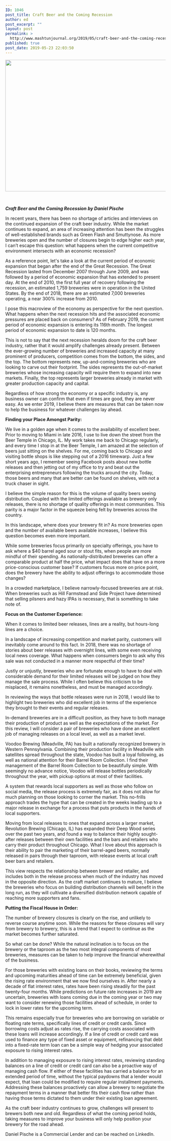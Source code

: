 ```yaml
---
ID: 1046
post_title: Craft Beer and the Coming Recession
author: ed
post_excerpt: ""
layout: post
permalink: >
  http://www.mashtunjournal.org/2019/05/craft-beer-and-the-coming-recession/
published: true
post_date: 2019-05-23 22:03:50
---
```

<a href="http://www.mashtunjournal.org/?attachment_id=1037" rel="attachment wp-att-1037"><img class="alignnone size-large wp-image-1037" src="http://www.mashtunjournal.org/wp-content/uploads/2019/05/Screen-Shot-2019-05-23-at-9.52.52-PM-550x413.png" alt="" width="550" height="413" /></a>

&nbsp;

<em><strong>Craft Beer and the Coming Recession</strong></em>
<em><strong>by Daniel Pische</strong></em>

In recent years, there has been no shortage of articles and interviews on the continued expansion of the craft beer industry. While the market continues to expand, an area of increasing attention has been the struggles of well-established brands such as Green Flash and Smuttynose. As more breweries open and the number of closures begin to edge higher each year, I can’t escape this question: what happens when the current competitive environment intersects with an economic recession?

As a reference point, let's take a look at the current period of economic expansion that began after the end of the Great Recession. The Great Recession lasted from December 2007 through June 2009, and was followed by a period of economic expansion that has extended to present day. At the end of 2010, the first full year of recovery following the recession, an estimated 1,759 breweries were in operation in the United States. By the end of 2018, there are an estimated 7,000 breweries operating, a near 300% increase from 2010.

I pose this macroview of the economy as perspective for the next question. What happens when the next recession hits and the associated economic pressures are placed back on consumers? As of February 2019, the current period of economic expansion is entering its 116th month. The longest period of economic expansion to date is 120 months.

This is not to say that the next recession heralds doom for the craft beer industry, rather that it would amplify challenges already present. Between the ever-growing number of breweries and increased capacity at many prominent of producers, competition comes from the bottom, the sides, and the top. The bottom represents new, up-and-coming breweries who are looking to carve out their footprint. The sides represents the out-of-market breweries whose increasing capacity will require them to expand into new markets. Finally, the top represents larger breweries already in market with greater production capacity and capital.

Regardless of how strong the economy or a specific industry is, any business owner can confirm that even if times are good, they are never easy. As we enter 2019, I believe there are measures that can be taken now to help the business for whatever challenges lay ahead.

<strong>Finding your Place Amongst Parity:</strong>

We live in a golden age when it comes to the availability of excellent beer. Prior to moving to Miami in late 2016, I use to live down the street from the Beer Temple in Chicago, IL. My work takes me back to Chicago regularly, and every time I stop in at the Beer Temple, I am amazed at the selection of beers just sitting on the shelves. For me, coming back to Chicago and visiting bottle shops is like stepping out of a 2016 timewarp. Just a few short years ago, I remember seeing Facebook posts about new bottle releases and then jetting out of my office to try and beat out the enterprising entrepreneurs following the trucks around the city. Today, those beers and many that are better can be found on shelves, with not a truck chaser in sight.

I believe the simple reason for this is the volume of quality beers seeing distribution. Coupled with the limited offerings available as brewery only releases, there is no shortage of quality offerings in most communities. This parity is a major factor in the squeeze being felt by breweries across the country.

In this landscape, where does your brewery fit in? As more breweries open and the number of available beers available increases, I believe this question becomes even more important.

While some breweries focus primarily on specialty offerings, you have to ask where a $40 barrel aged sour or stout fits, when people are more mindful of their spending. As nationally-distributed breweries can offer a comparable product at half the price, what impact does that have on a more price-conscious customer base? If customers focus more on price point, does the brewery have the ability to adjust offerings to accommodate those changes?

In a crowded marketplace, I believe narrowly-focused breweries are at risk. When breweries such as Hill Farmstead and Side Project have determined that selling pilsners and hazy IPAs is necessary, that is something to take note of.

<strong>Focus on the Customer Experience:</strong>

When it comes to limited beer releases, lines are a reality, but hours-long lines are a choice.

In a landscape of increasing competition and market parity, customers will inevitably come around to this fact. In 2018, there was no shortage of stories about beer releases with overnight lines, with some even receiving local news coverage. What happens when consumers begin to ask why this sale was not conducted in a manner more respectful of their time?

Justly or unjustly, breweries who are fortunate enough to have to deal with considerable demand for their limited releases will be judged on how they manage the sale process. While I often believe this criticism to be misplaced, it remains nonetheless, and must be managed accordingly.

In reviewing the ways that bottle releases were run in 2018, I would like to highlight two breweries who did excellent job in terms of the experience they brought to their events and regular releases.

In-demand breweries are in a difficult position, as they have to both manage their production of product as well as the expectations of the market. For this review, I will consider a pair of breweries who have done an excellent job of managing releases on a local level, as well as a market level.

Voodoo Brewing (Meadville, PA) has built a nationally recognized brewery in Western Pennsylvania. Combining their production facility in Meadville with satellites spread throughout the state, Voodoo has built a loyal following, as well as national attention for their Barrel Room Collection. I find their management of the Barrel Room Collection to be beautifully simple. With seemingly no advance notice, Voodoo will release bottles periodically throughout the year, with pickup options at most of their facilities.

A system that rewards local supporters as well as those who follow on social media, the release process is extremely fair, as it does not allow for much planning on those looking to corner the market. This no-frills approach trades the hype that can be created in the weeks leading up to a major release in exchange for a process that puts products in the hands of local supporters.

Moving from local releases to ones that expand across a larger market, Revolution Brewing (Chicago, IL) has expanded their Deep Wood series over the past two years, and found a way to balance their highly sought-after releases between their own facilities and the bars and retailers who carry their product throughout Chicago. What I love about this approach is their ability to pair the marketing of their barrel-aged beers, normally released in pairs through their taproom, with release events at local craft beer bars and retailers.

This view respects the relationship between brewer and retailer, and includes both in the release process when much of the industry has moved in the opposite direction. As the craft market continues to mature, I believe the breweries who focus on building distribution channels will benefit in the long run, as they will cultivate a diversified distribution network capable of reaching more supporters and fans.

<strong>Putting the Fiscal House in Order:</strong>

The number of brewery closures is clearly on the rise, and unlikely to reverse course anytime soon. While the reasons for these closures will vary from brewery to brewery, this is a trend that I expect to continue as the market becomes further saturated.

So what can be done? While the natural inclination is to focus on the brewery or the taproom as the two most integral components of most breweries, measures can be taken to help improve the financial wherewithal of the business.

For those breweries with existing loans on their books, reviewing the terms and upcoming maturities ahead of time can be extremely beneficial, given the rising rate environment that we now find ourselves in. After nearly a decade of flat interest rates, rates have been rising steadily for the past twenty-four months. While predictions on future rate increases in 2019 are uncertain, breweries with loans coming due in the coming year or two may want to consider renewing those facilities ahead of schedule, in order to lock in lower rates for the upcoming term.

This remains especially true for breweries who are borrowing on variable or floating rate terms, specifically lines of credit or credit cards. Since borrowing costs adjust as rates rise, the carrying costs associated with these loans will increase accordingly. If a line of credit or credit card was used to finance any type of fixed asset or equipment, refinancing that debt into a fixed-rate term loan can be a simple way of hedging your associated exposure to rising interest rates.

In addition to managing exposure to rising interest rates, reviewing standing balances on a line of credit or credit card can also be a proactive way of managing cash flow. If either of these facilities has carried a balance for an extended period of time, without the typical paydowns that a lender would expect, that loan could be modified to require regular installment payments. Addressing these balances proactively can allow a brewery to negotiate the repayment terms in a manner that better fits their cash flow rather than having those terms dictated to them under their existing loan agreement.

As the craft beer industry continues to grow, challenges will present to brewers both new and old. Regardless of what the coming period holds, taking measures to improve your business will only help position your brewery for the road ahead.

Daniel Pische is a Commercial Lender and can be reached on LinkedIn.

###